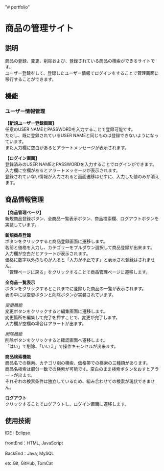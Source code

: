 "# portfolio"   
# 商品の管理サイト  

## 説明  
商品の登録、変更、削除および、登録されている商品の検索ができるサイトです。  
ユーザー登録をして、登録したユーザー情報でログインをすることで管理画面に移行することができます。  

## 機能  
### ユーザー情報管理  
**【新規ユーザー登録画面】**  
任意のUSER NAMEとPASSWORDを入力することで登録可能です。  
ただし、既に登録されているUSER NAMEと同じものは登録できないようになっています。  
また入力欄に空白があるとアラートメッセージが表示されます。  

**【ログイン画面】**  
登録済みのUSER NAMEとPASSWORDを入力することでログインができます。  
入力欄に空欄があるとアラートメッセージが表示されます。  
登録されていない情報が入力されると画面遷移はせずに、入力した値のみが消えます。  

## 商品情報管理
**【商品管理ページ】**  
新規商品登録ボタン、全商品一覧表示ボタン、商品検索欄、ログアウトボタンを実装しています。  

**新規商品登録**  
ボタンをクリックすると商品登録画面に遷移します。  
名前と価格を入力し、カテゴリーをプルダウン選択して商品登録が出来ます。  
入力欄が空白だとアラートが表示されます。  
価格に数字以外のものが入ると「入力が不正です」と表示され登録はされません。  
「管理ページに戻る」をクリックすることで商品管理ページに遷移します。  

**全商品一覧表示**  
ボタンをクリックするとこれまでに登録した商品の一覧が表示されます。  
表の中には変更ボタンと削除ボタンが実装されています。  

*変更機能*  
変更ボタンをクリックすると編集画面に遷移します。  
変更箇所を編集して完了を押すことで、変更が完了します。  
入力欄が空欄の場合はアラートが出ます。  

*削除機能*  
削除ボタンをクリックすると確認画面へ遷移します。  
「はい」で削除、「いいえ」で操作キャンセルが出来ます。

**商品検索機能**  
商品名での検索、カテゴリ別の検索、価格帯での検索の三種類があります。  
商品名検索は部分一致での検索が可能です。空白のまま検索ボタンをおすとアラートが出ます。  
それぞれの検索条件は独立しているため、組み合わせての検索が現状できません。

**ログアウト**  
クリックすることでログアウトし、ログイン画面に遷移します。  

## 使用技術   
IDE : Eclipse

frontEnd：HTML, JavaScript

BackEnd：Java, MySQL

etc:Git, GitHub, TomCat











